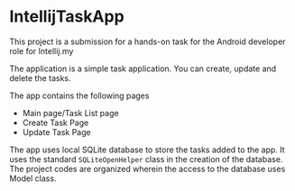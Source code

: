 # IntellijTaskApp

This project is a submission for a hands-on task for the Android developer role for Intellij.my

The application is a simple task application. You can create, update and delete the tasks. 

The app contains the following pages
- Main page/Task List page
- Create Task Page
- Update Task Page

The app uses local SQLite database to store the tasks added to the app. It uses the standard `SQLiteOpenHelper` class in the creation of the database. The project codes are organized wherein the access to the database uses Model class.
